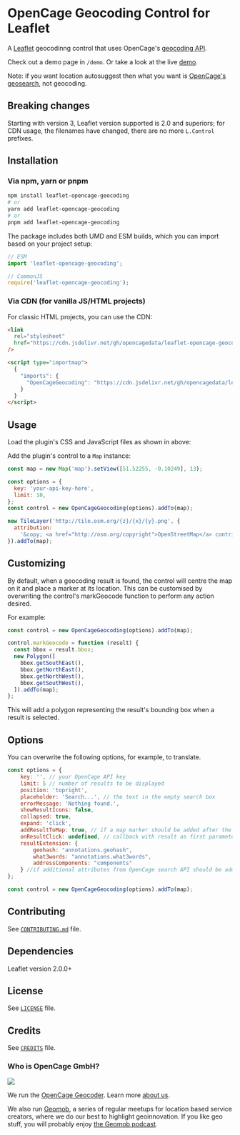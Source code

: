 # OpenCage Geocoding Control for Leaflet

A [Leaflet](http://leafletjs.com/) geocodinng control that uses OpenCage's [geocoding API](https://opencagedata.com).

Check out a demo page in `/demo`. Or take a look at the live [demo](https://opencagedata.com/tutorials/geocode-in-leaflet).

Note: if you want location autosuggest then what you want is [OpenCage's geosearch](https://opencagedata.com/geosearch), not geocoding.

## Breaking changes

Starting with version 3, Leaflet version supported is 2.0 and superiors; for CDN usage, the filenames have changed, there are no more `L.Control` prefixes.

## Installation

### Via npm, yarn or pnpm

```bash
npm install leaflet-opencage-geocoding
# or
yarn add leaflet-opencage-geocoding
# or
pnpm add leaflet-opencage-geocoding
```

The package includes both UMD and ESM builds, which you can import based on your project setup:

```javascript
// ESM
import 'leaflet-opencage-geocoding';

// CommonJS
require('leaflet-opencage-geocoding');
```

### Via CDN (for vanilla JS/HTML projects)

For classic HTML projects, you can use the CDN:

```html
<link
  rel="stylesheet"
  href="https://cdn.jsdelivr.net/gh/opencagedata/leaflet-opencage-geocoding@v3.0.0-alpha.1/dist/css/OpenCageGeocoding.min.css"
/>

<script type="importmap">
  {
    "imports": {
      "OpenCageGeocoding": "https://cdn.jsdelivr.net/gh/opencagedata/leaflet-opencage-geocoding@v3.0.0-alpha.1/dist/js/OpenCageGeocoding.esm.js"
    }
  }
</script>
```

## Usage

Load the plugin's CSS and JavaScript files as shown in above:

Add the plugin's control to a `Map` instance:

```javascript
const map = new Map('map').setView([51.52255, -0.10249], 13);

const options = {
  key: 'your-api-key-here',
  limit: 10,
};
const control = new OpenCageGeocoding(options).addTo(map);

new TileLayer('http://tile.osm.org/{z}/{x}/{y}.png', {
  attribution:
    '&copy; <a href="http://osm.org/copyright">OpenStreetMap</a> contributors',
}).addTo(map);
```

## Customizing

By default, when a geocoding result is found, the control will centre the map on it and place a marker
at its location. This can be customised by overwriting the control's markGeocode function to perform
any action desired.

For example:

```javascript
const control = new OpenCageGeocoding(options).addTo(map);

control.markGeocode = function (result) {
  const bbox = result.bbox;
  new Polygon([
    bbox.getSouthEast(),
    bbox.getNorthEast(),
    bbox.getNorthWest(),
    bbox.getSouthWest(),
  ]).addTo(map);
};
```

This will add a polygon representing the result's bounding box when a result is selected.

## Options

You can overwrite the following options, for example, to translate.

```javascript
const options = {
    key: '', // your OpenCage API key
    limit: 5 // number of results to be displayed
    position: 'topright',
    placeholder: 'Search...', // the text in the empty search box
    errorMessage: 'Nothing found.',
    showResultIcons: false,
    collapsed: true,
    expand: 'click',
    addResultToMap: true, // if a map marker should be added after the user clicks a result
    onResultClick: undefined, // callback with result as first parameter
    resultExtension: {
        geohash: "annotations.geohash",
        what3words: "annotations.what3words",
        addressComponents: "components"
    } //if additional attributes from OpenCage search API should be added to the result
};

const control = new OpenCageGeocoding(options).addTo(map);

```

## Contributing

See [`CONTRIBUTING.md`](./CONTRIBUTING.md) file.

## Dependencies

Leaflet version 2.0.0+

## License

See [`LICENSE`](./LICENSE) file.

## Credits

See [`CREDITS`](./CREDITS) file.

### Who is OpenCage GmbH?

<a href="https://opencagedata.com"><img src="opencage_logo_300_150.png"></a>

We run the [OpenCage Geocoder](https://opencagedata.com). Learn more [about us](https://opencagedata.com/about).

We also run [Geomob](https://thegeomob.com), a series of regular meetups for location based service creators, where we do our best to highlight geoinnovation. If you like geo stuff, you will probably enjoy [the Geomob podcast](https://thegeomob.com/podcast/).
